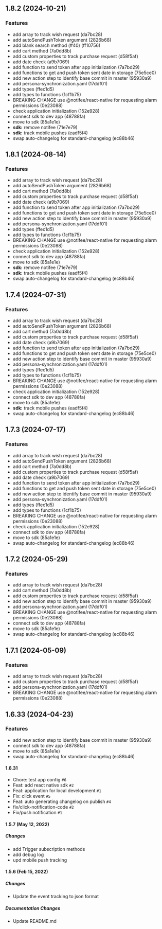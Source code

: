 ## 1.8.2 (2024-10-21)


### Features

* add array to track wish request (da7bc28)
* add autoSendPushToken argument (2826b68)
* add blank search method (#40) (ff10756)
* add cart method (7a0dd8b)
* add custom properties to track purchase request (d58f5af)
* add date check (a9b7069)
* add function to send token after app initialization (7a7bd29)
* add functions to get and push token sent date in storage (75e5ce0)
* add new action step to identify base commit in master (95930a9)
* add persona-synchronization.yaml (17ddf01)
* add types (ffec1d5)
* add types to functions (1cf1b75)
* BREAKING CHANGE use @notifee/react-native for requesting alarm permissions (0e23088)
* check application initialization (152e928)
* connect sdk to dev app (48788fa)
* move to sdk (85a1e1e)
* **sdk:** remove notifee (71e7e79)
* **sdk:** track mobile pushes (eadf5f4)
* swap auto-changelog for standard-changelog (ec88b46)



## 1.8.1 (2024-08-14)


### Features

* add array to track wish request (da7bc28)
* add autoSendPushToken argument (2826b68)
* add cart method (7a0dd8b)
* add custom properties to track purchase request (d58f5af)
* add date check (a9b7069)
* add function to send token after app initialization (7a7bd29)
* add functions to get and push token sent date in storage (75e5ce0)
* add new action step to identify base commit in master (95930a9)
* add persona-synchronization.yaml (17ddf01)
* add types (ffec1d5)
* add types to functions (1cf1b75)
* BREAKING CHANGE use @notifee/react-native for requesting alarm permissions (0e23088)
* check application initialization (152e928)
* connect sdk to dev app (48788fa)
* move to sdk (85a1e1e)
* **sdk:** remove notifee (71e7e79)
* **sdk:** track mobile pushes (eadf5f4)
* swap auto-changelog for standard-changelog (ec88b46)



## 1.7.4 (2024-07-31)


### Features

* add array to track wish request (da7bc28)
* add autoSendPushToken argument (2826b68)
* add cart method (7a0dd8b)
* add custom properties to track purchase request (d58f5af)
* add date check (a9b7069)
* add function to send token after app initialization (7a7bd29)
* add functions to get and push token sent date in storage (75e5ce0)
* add new action step to identify base commit in master (95930a9)
* add persona-synchronization.yaml (17ddf01)
* add types (ffec1d5)
* add types to functions (1cf1b75)
* BREAKING CHANGE use @notifee/react-native for requesting alarm permissions (0e23088)
* check application initialization (152e928)
* connect sdk to dev app (48788fa)
* move to sdk (85a1e1e)
* **sdk:** track mobile pushes (eadf5f4)
* swap auto-changelog for standard-changelog (ec88b46)



## 1.7.3 (2024-07-17)


### Features

* add array to track wish request (da7bc28)
* add autoSendPushToken argument (2826b68)
* add cart method (7a0dd8b)
* add custom properties to track purchase request (d58f5af)
* add date check (a9b7069)
* add function to send token after app initialization (7a7bd29)
* add functions to get and push token sent date in storage (75e5ce0)
* add new action step to identify base commit in master (95930a9)
* add persona-synchronization.yaml (17ddf01)
* add types (ffec1d5)
* add types to functions (1cf1b75)
* BREAKING CHANGE use @notifee/react-native for requesting alarm permissions (0e23088)
* check application initialization (152e928)
* connect sdk to dev app (48788fa)
* move to sdk (85a1e1e)
* swap auto-changelog for standard-changelog (ec88b46)



## 1.7.2 (2024-05-29)


### Features

* add array to track wish request (da7bc28)
* add cart method (7a0dd8b)
* add custom properties to track purchase request (d58f5af)
* add new action step to identify base commit in master (95930a9)
* add persona-synchronization.yaml (17ddf01)
* BREAKING CHANGE use @notifee/react-native for requesting alarm permissions (0e23088)
* connect sdk to dev app (48788fa)
* move to sdk (85a1e1e)
* swap auto-changelog for standard-changelog (ec88b46)



## 1.7.1 (2024-05-09)


### Features

* add array to track wish request (da7bc28)
* add custom properties to track purchase request (d58f5af)
* add persona-synchronization.yaml (17ddf01)
* BREAKING CHANGE use @notifee/react-native for requesting alarm permissions (0e23088)



## 1.6.33 (2024-04-23)


### Features

* add new action step to identify base commit in master (95930a9)
* connect sdk to dev app (48788fa)
* move to sdk (85a1e1e)
* swap auto-changelog for standard-changelog (ec88b46)

#### 1.6.31

- Chore: test app config `#6`
- Feat: add react native sdk `#2`
- Feat: application for local development `#1`
- Fix: click event `#5`
- Feat: auto generating changelog on publish `#4`
- fix/click-notification-code `#2`
- Fix/push notification `#1`

<!-- auto-changelog-above -->
#### 1.5.7 (May 12, 2022)
##### Changes
* add Trigger subscription methods
* add debug log
* upd mobile push tracking

#### 1.5.6 (Feb 15, 2022)
##### Changes

* Update the event tracking to json format

##### Documentation Changes

* Update README.md
